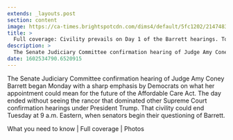 ```yaml
--- 
extends: _layouts.post 
section: content 
image: https://ca-times.brightspotcdn.com/dims4/default/5fc1202/2147483647/strip/true/crop/5537x2907+0+392/resize/1200x630!/quality/90/?url=https%3A%2F%2Fcalifornia-times-brightspot.s3.amazonaws.com%2Fc3%2F7c%2F5dc5d48e40d0ae0c64703da7e01d%2Fap20286493113615.jpg 
title: > 
  Full coverage: Civility prevails on Day 1 of the Barrett hearings. Tomorrow could be another story 
description: > 
  The Senate Judiciary Committee confirmation hearing of Judge Amy Coney Barrett began Monday with a sharp emphasis by Democrats on what her appointment could mean for the future of the Affordable Care Act.The day ended without seeing the rancor that dominated other Supreme Court confirmation hearings under President Trump.That civility could end Tuesday at 9 a.m. Eastern, when senators begin their questioning of Barrett.What you need to know | Full coverage | Photos 
date: 1602534790.6520915 
--- 
```

The Senate Judiciary Committee confirmation hearing of Judge Amy Coney Barrett began Monday with a sharp emphasis by Democrats on what her appointment could mean for the future of the Affordable Care Act. The day ended without seeing the rancor that dominated other Supreme Court confirmation hearings under President Trump. That civility could end Tuesday at 9 a.m. Eastern, when senators begin their questioning of Barrett.

What you need to know | Full coverage | Photos